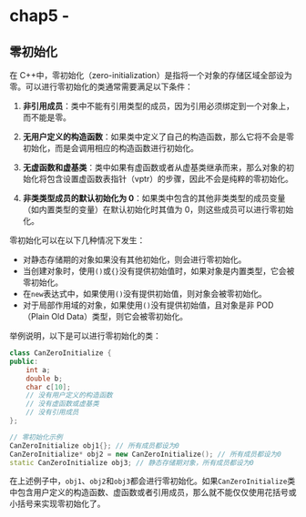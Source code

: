 # chap5 -

## 零初始化

在 C++中，零初始化（zero-initialization）是指将一个对象的存储区域全部设为零。可以进行零初始化的类通常需要满足以下条件：

1. **非引用成员**：类中不能有引用类型的成员，因为引用必须绑定到一个对象上，而不能是零。

2. **无用户定义的构造函数**：如果类中定义了自己的构造函数，那么它将不会是零初始化，而是会调用相应的构造函数进行初始化。

3. **无虚函数和虚基类**：类中如果有虚函数或者从虚基类继承而来，那么对象的初始化将包含设置虚函数表指针（vptr）的步骤，因此不会是纯粹的零初始化。

4. **非类类型成员的默认初始化为 0**：如果类中包含的其他非类类型的成员变量（如内置类型的变量）在默认初始化时其值为 0，则这些成员可以进行零初始化。

零初始化可以在以下几种情况下发生：

- 对静态存储期的对象如果没有其他初始化，则会进行零初始化。
- 当创建对象时，使用`()`或`{}`没有提供初始值时，如果对象是内置类型，它会被零初始化。
- 在`new`表达式中，如果使用`()`没有提供初始值，则对象会被零初始化。
- 对于局部作用域的对象，如果使用`()`没有提供初始值，且对象是非 POD（Plain Old Data）类型，则它会被零初始化。

举例说明，以下是可以进行零初始化的类：

```cpp
class CanZeroInitialize {
public:
    int a;
    double b;
    char c[10];
    // 没有用户定义的构造函数
    // 没有虚函数或虚基类
    // 没有引用成员
};

// 零初始化示例
CanZeroInitialize obj1{}; // 所有成员都设为0
CanZeroInitialize* obj2 = new CanZeroInitialize(); // 所有成员都设为0
static CanZeroInitialize obj3; // 静态存储期对象，所有成员都设为0
```

在上述例子中，`obj1`、`obj2`和`obj3`都会进行零初始化。如果`CanZeroInitialize`类中包含用户定义的构造函数、虚函数或者引用成员，那么就不能仅仅使用花括号或小括号来实现零初始化了。
